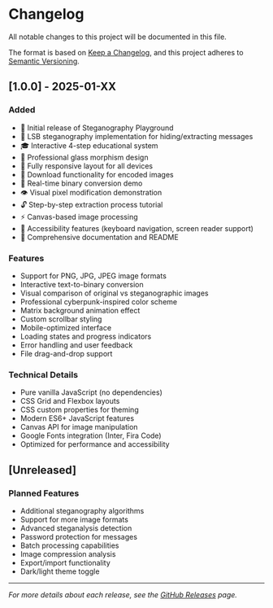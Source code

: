 # Changelog

All notable changes to this project will be documented in this file.

The format is based on [Keep a Changelog](https://keepachangelog.com/en/1.0.0/),
and this project adheres to [Semantic Versioning](https://semver.org/spec/v2.0.0.html).

## [1.0.0] - 2025-01-XX

### Added
- 🎉 Initial release of Steganography Playground
- 🔐 LSB steganography implementation for hiding/extracting messages
- 🎓 Interactive 4-step educational system
- 🌟 Professional glass morphism design
- 📱 Fully responsive layout for all devices
- 💾 Download functionality for encoded images
- 🎨 Real-time binary conversion demo
- 👁️ Visual pixel modification demonstration
- 🔓 Step-by-step extraction process tutorial
- ⚡ Canvas-based image processing
- 🎯 Accessibility features (keyboard navigation, screen reader support)
- 📖 Comprehensive documentation and README

### Features
- Support for PNG, JPG, JPEG image formats
- Interactive text-to-binary conversion
- Visual comparison of original vs steganographic images
- Professional cyberpunk-inspired color scheme
- Matrix background animation effect
- Custom scrollbar styling
- Mobile-optimized interface
- Loading states and progress indicators
- Error handling and user feedback
- File drag-and-drop support

### Technical Details
- Pure vanilla JavaScript (no dependencies)
- CSS Grid and Flexbox layouts
- CSS custom properties for theming
- Modern ES6+ JavaScript features
- Canvas API for image manipulation
- Google Fonts integration (Inter, Fira Code)
- Optimized for performance and accessibility

## [Unreleased]

### Planned Features
- Additional steganography algorithms
- Support for more image formats
- Advanced steganalysis detection
- Password protection for messages
- Batch processing capabilities
- Image compression analysis
- Export/import functionality
- Dark/light theme toggle

---

*For more details about each release, see the [GitHub Releases](https://github.com/curiousboey/steganography-playground/releases) page.*
